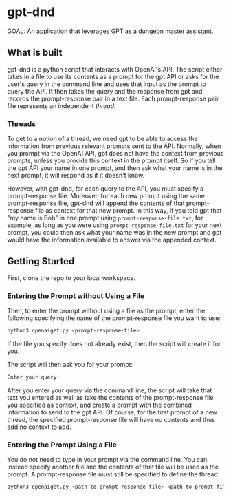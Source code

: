 # gpt-dnd

GOAL: An application that leverages GPT as a dungeon master assistant.

## What is built

gpt-dnd is a python script that interacts with OpenAI's API. The script either takes in a file to use its contents as a prompt for the gpt API or asks for the user's query in the command line and uses that input as the prompt to query the API. It then takes the query and the response from gpt and records the prompt-response pair in a text file. Each prompt-response pair file represents an independent *thread*.

### Threads

To get to a notion of a thread, we need gpt to be able to access the information from previous relevant prompts sent to the API. Normally, when you prompt via the OpenAI API, gpt does not have the context from previous prompts, unless you provide this context in the prompt itself. So if you tell the gpt API your name in one prompt, and then ask what your name is in the next prompt, it will respond as if it doesn't know.

However, with gpt-dnd, for each query to the API, you must specify a prompt-response file. Moreover, for each new prompt using the same prompt-response file, gpt-dnd will append the contents of that prompt-response file as context for that new prompt. In this way, if you told gpt that "my name is Bob" in one prompt using `prompt-response-file.txt`, for example, as long as you were using `prompt-response-file.txt` for your next prompt, you could then ask what your name was in the new prompt 
and gpt would have the information available to answer via the appended context.

## Getting Started

First, clone the repo to your local workspace.

### Entering the Prompt without Using a File

Then, to enter the prompt without using a file as the prompt, enter the following specifying the name of the prompt-response file you want to use:

```bash
python3 openaiget.py <prompt-response-file> 
```

If the file you specify does not already exist, then the script will create it for you.

The script will then ask you for your prompt:

```bash
Enter your query:
```

After you enter your query via the command line, the script will take that text you entered as well as take the contents of the prompt-response file you specified as context, and create a prompt with the combined information to send to the gpt API. Of course, for the first prompt of a new thread, the specified prompt-response file will have no contents and thus add no context to add.

### Entering the Prompt Using a File

You do not need to type in your prompt via the command line. You can instead specify another file and the contents of that file will be used as the prompt. A prompt-response file must still be specified to define the thread:

```bash
python3 openaiget.py <path-to-prompt-response-file> <path-to-prompt-file>
```



